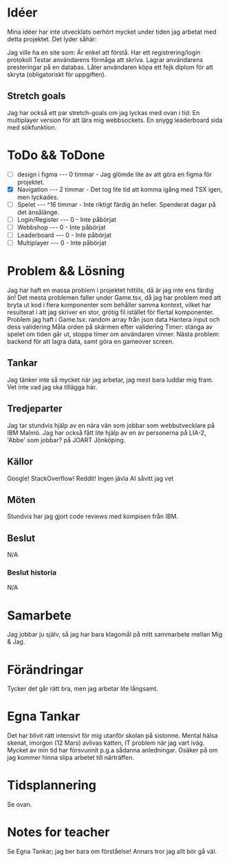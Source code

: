 # Idéer
Mina idéer har inte utvecklats oerhört mycket under tiden jag arbetat
med detta projektet. Det lyder såhär:

Jag ville ha en site som:
Är enkel att förstå.
Har ett registrering/login protokoll
Testar användarens förmåga att skriva.
Lagrar användarens presteringar på en databas.
Låter användaren köpa ett fejk diplom för att skryta (obligatoriskt för uppgiften).

## Stretch goals
Jag har också ett par stretch-goals om jag lyckas med ovan i tid:
En multiplayer version för att lära mig webbsockets.
En snygg leaderboard sida med sökfunktion.

# ToDo && ToDone
- [ ] design i figma --- 0 timmar - Jag glömde lite av att göra en figma för projektet.
- [X] Navigation --- 2 timmar - Det tog lite tid att komma igång med TSX igen, men lyckades.
- [ ] Spelet --- ^16 timmar - Inte riktigt färdig än heller. Spenderat dagar på det änsålänge.
- [ ] Login/Register --- 0 - Inte påbörjat
- [ ] Webbshop --- 0 - Inte påbörjat
- [ ] Leaderboard --- 0 - Inte påbörjat
- [ ] Multiplayer --- 0 - Inte påbörjat

# Problem && Lösning
Jag har haft en massa problem i projektet hittills, då är jag inte ens färdig än!
Det mesta problemen faller under Game.tsx, då jag har problem med att bryta ut 
kod i flera komponenter som behåller samma kontext, vilket har resulterat
i att jag skriver en stor, grötig fil istället för flertal komponenter.
Problem jag haft i Game.tsx:
random array från json data
Hantera input och dess validering
Måla orden på skärmen efter validering
Timer: stänga av spelet om tiden går ut, stoppa timer om användaren vinner.
Nästa problem: backend för att lagra data, samt göra en gameover screen.

## Tankar
Jag tänker inte så mycket när jag arbetar, jag mest bara luddar mig fram.
Vet inte vad jag ska tillägga här.

## Tredjeparter
Jag tar stundvis hjälp av en nära vän som jobbar som webbutvecklare på IBM Malmö.
Jag har också fått lite hjälp av en av personerna på LIA-2, 'Abbe' som jobbar? på 
JOART Jönköping.

## Källor
Google!
StackOverflow!
Reddit!
Ingen jävla AI såvitt jag vet

## Möten
Stundvis har jag gjort code reviews med kompisen från IBM.

## Beslut
N/A

### Beslut historia
N/A

# Samarbete
Jag jobbar ju själv, så jag har bara klagomål på mitt sammarbete mellan Mig & Jag.

# Förändringar
Tycker det går rätt bra, men jag arbetar lite långsamt.

# Egna Tankar
Det har blivit rätt intensivt för mig utanför skolan på sistonne. Mental hälsa
skenat, imorgon (12 Mars) avlivas katten, IT problem när jag vart iväg. Mycket
av min tid har försvunnit p.g.a sådanna anledningar. Osäker på om jag kommer 
hinna slipa arbetet till närträffen.

# Tidsplannering
Se ovan.

# Notes for teacher
Se Egna Tankar; jag ber bara om förståelse! Annars tror jag allt bör gå väl.

